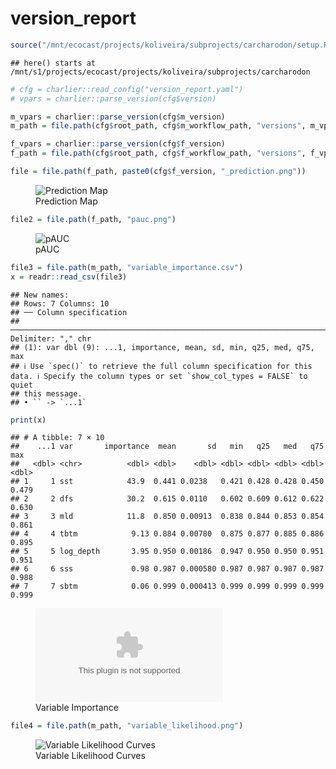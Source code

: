 version_report
================

``` r
source("/mnt/ecocast/projects/koliveira/subprojects/carcharodon/setup.R")
```

    ## here() starts at /mnt/s1/projects/ecocast/projects/koliveira/subprojects/carcharodon

``` r
# cfg = charlier::read_config("version_report.yaml")
# vpars = charlier::parse_version(cfg$version)

m_vpars = charlier::parse_version(cfg$m_version)
m_path = file.path(cfg$root_path, cfg$m_workflow_path, "versions", m_vpars[["major"]], m_vpars[["minor"]], cfg$m_version)

f_vpars = charlier::parse_version(cfg$f_version)
f_path = file.path(cfg$root_path, cfg$f_workflow_path, "versions", f_vpars[["major"]], f_vpars[["minor"]], cfg$f_version)
```

``` r
file = file.path(f_path, paste0(cfg$f_version, "_prediction.png"))
```

<figure>
<img
src="/mnt/s1/projects/ecocast/projects/koliveira/subprojects/carcharodon/workflows/forecast_workflow/versions/v01/0400/v01.0400.05/v01.0400.05_prediction.png"
alt="Prediction Map" />
<figcaption aria-hidden="true">Prediction Map</figcaption>
</figure>

``` r
file2 = file.path(f_path, "pauc.png")
```

<figure>
<img
src="/mnt/s1/projects/ecocast/projects/koliveira/subprojects/carcharodon/workflows/forecast_workflow/versions/v01/0400/v01.0400.05/pauc.png"
alt="pAUC" />
<figcaption aria-hidden="true">pAUC</figcaption>
</figure>

``` r
file3 = file.path(m_path, "variable_importance.csv")
x = readr::read_csv(file3)
```

    ## New names:
    ## Rows: 7 Columns: 10
    ## ── Column specification
    ## ──────────────────────────────────────────────────────────────────────────────────────────────────────────────────────── Delimiter: "," chr
    ## (1): var dbl (9): ...1, importance, mean, sd, min, q25, med, q75, max
    ## ℹ Use `spec()` to retrieve the full column specification for this data. ℹ Specify the column types or set `show_col_types = FALSE` to quiet
    ## this message.
    ## • `` -> `...1`

``` r
print(x)
```

    ## # A tibble: 7 × 10
    ##    ...1 var       importance  mean       sd   min   q25   med   q75   max
    ##   <dbl> <chr>          <dbl> <dbl>    <dbl> <dbl> <dbl> <dbl> <dbl> <dbl>
    ## 1     1 sst            43.9  0.441 0.0238   0.421 0.428 0.428 0.450 0.479
    ## 2     2 dfs            30.2  0.615 0.0110   0.602 0.609 0.612 0.622 0.630
    ## 3     3 mld            11.8  0.850 0.00913  0.838 0.844 0.853 0.854 0.861
    ## 4     4 tbtm            9.13 0.884 0.00780  0.875 0.877 0.885 0.886 0.895
    ## 5     5 log_depth       3.95 0.950 0.00186  0.947 0.950 0.950 0.951 0.951
    ## 6     6 sss             0.98 0.987 0.000580 0.987 0.987 0.987 0.987 0.988
    ## 7     7 sbtm            0.06 0.999 0.000413 0.999 0.999 0.999 0.999 0.999

<figure>
<embed
src="/mnt/s1/projects/ecocast/projects/koliveira/subprojects/carcharodon/workflows/modeling_workflow/versions/v01/040/v01.040.05/variable_importance.csv" />
<figcaption aria-hidden="true">Variable Importance</figcaption>
</figure>

``` r
file4 = file.path(m_path, "variable_likelihood.png")
```

<figure>
<img
src="/mnt/s1/projects/ecocast/projects/koliveira/subprojects/carcharodon/workflows/modeling_workflow/versions/v01/040/v01.040.05/variable_likelihood.png"
alt="Variable Likelihood Curves" />
<figcaption aria-hidden="true">Variable Likelihood Curves</figcaption>
</figure>
